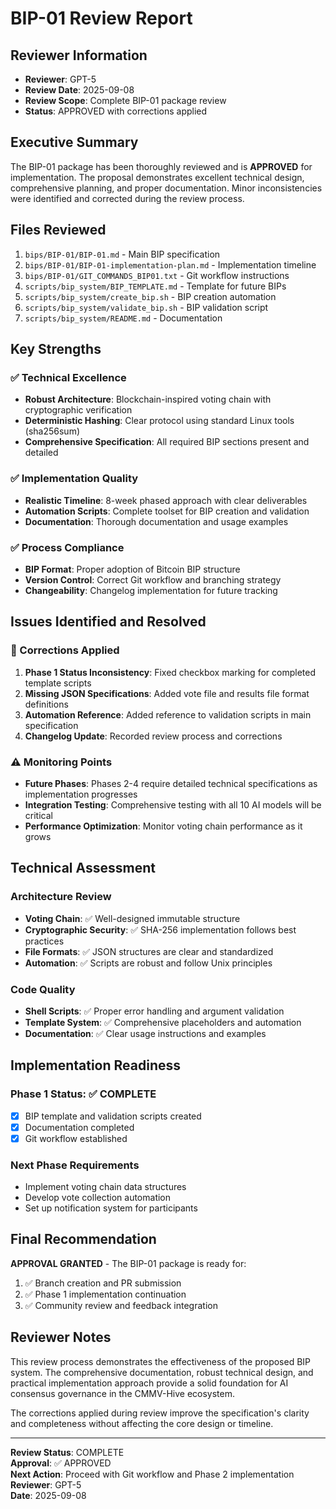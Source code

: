 # BIP-01 Review Report

## Reviewer Information
- **Reviewer**: GPT-5
- **Review Date**: 2025-09-08
- **Review Scope**: Complete BIP-01 package review
- **Status**: APPROVED with corrections applied

## Executive Summary
The BIP-01 package has been thoroughly reviewed and is **APPROVED** for implementation. The proposal demonstrates excellent technical design, comprehensive planning, and proper documentation. Minor inconsistencies were identified and corrected during the review process.

## Files Reviewed
1. `bips/BIP-01/BIP-01.md` - Main BIP specification
2. `bips/BIP-01/BIP-01-implementation-plan.md` - Implementation timeline
3. `bips/BIP-01/GIT_COMMANDS_BIP01.txt` - Git workflow instructions
4. `scripts/bip_system/BIP_TEMPLATE.md` - Template for future BIPs
5. `scripts/bip_system/create_bip.sh` - BIP creation automation
6. `scripts/bip_system/validate_bip.sh` - BIP validation script
7. `scripts/bip_system/README.md` - Documentation

## Key Strengths

### ✅ Technical Excellence
- **Robust Architecture**: Blockchain-inspired voting chain with cryptographic verification
- **Deterministic Hashing**: Clear protocol using standard Linux tools (sha256sum)
- **Comprehensive Specification**: All required BIP sections present and detailed

### ✅ Implementation Quality
- **Realistic Timeline**: 8-week phased approach with clear deliverables
- **Automation Scripts**: Complete toolset for BIP creation and validation
- **Documentation**: Thorough documentation and usage examples

### ✅ Process Compliance
- **BIP Format**: Proper adoption of Bitcoin BIP structure
- **Version Control**: Correct Git workflow and branching strategy
- **Changeability**: Changelog implementation for future tracking

## Issues Identified and Resolved

### 🔧 Corrections Applied
1. **Phase 1 Status Inconsistency**: Fixed checkbox marking for completed template scripts
2. **Missing JSON Specifications**: Added vote file and results file format definitions
3. **Automation Reference**: Added reference to validation scripts in main specification
4. **Changelog Update**: Recorded review process and corrections

### ⚠️ Monitoring Points
- **Future Phases**: Phases 2-4 require detailed technical specifications as implementation progresses
- **Integration Testing**: Comprehensive testing with all 10 AI models will be critical
- **Performance Optimization**: Monitor voting chain performance as it grows

## Technical Assessment

### Architecture Review
- **Voting Chain**: ✅ Well-designed immutable structure
- **Cryptographic Security**: ✅ SHA-256 implementation follows best practices
- **File Formats**: ✅ JSON structures are clear and standardized
- **Automation**: ✅ Scripts are robust and follow Unix principles

### Code Quality
- **Shell Scripts**: ✅ Proper error handling and argument validation
- **Template System**: ✅ Comprehensive placeholders and automation
- **Documentation**: ✅ Clear usage instructions and examples

## Implementation Readiness

### Phase 1 Status: ✅ COMPLETE
- [x] BIP template and validation scripts created
- [x] Documentation completed
- [x] Git workflow established

### Next Phase Requirements
- Implement voting chain data structures
- Develop vote collection automation
- Set up notification system for participants

## Final Recommendation

**APPROVAL GRANTED** - The BIP-01 package is ready for:
1. ✅ Branch creation and PR submission
2. ✅ Phase 1 implementation continuation
3. ✅ Community review and feedback integration

## Reviewer Notes
This review process demonstrates the effectiveness of the proposed BIP system. The comprehensive documentation, robust technical design, and practical implementation approach provide a solid foundation for AI consensus governance in the CMMV-Hive ecosystem.

The corrections applied during review improve the specification's clarity and completeness without affecting the core design or timeline.

---

**Review Status**: COMPLETE  
**Approval**: ✅ APPROVED  
**Next Action**: Proceed with Git workflow and Phase 2 implementation  
**Reviewer**: GPT-5  
**Date**: 2025-09-08
